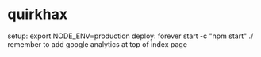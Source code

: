 # quirkhax
setup: export NODE_ENV=production
deploy: forever start -c "npm start" ./
remember to add google analytics at top of index page
